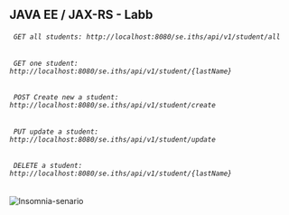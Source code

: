 ##  **JAVA EE / JAX-RS - Labb**


###### `` GET all students: http://localhost:8080/se.iths/api/v1/student/all``
###### `` GET one student: http://localhost:8080/se.iths/api/v1/student/{lastName}``
###### `` POST Create new a student: http://localhost:8080/se.iths/api/v1/student/create``
###### `` PUT update a student: http://localhost:8080/se.iths/api/v1/student/update``
###### `` DELETE a student: http://localhost:8080/se.iths/api/v1/student/{lastName}``

![Insomnia-senario](https://user-images.githubusercontent.com/3110131/98452376-3299b800-214f-11eb-8d03-2777930355bc.jpg)
